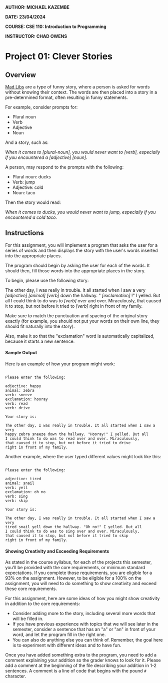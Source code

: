**AUTHOR:  MICHAEL KAZEMBE**

**DATE:  23/04/2024**

**COURSE:  CSE 110: Introduction to Programming**

**INSTRUCTOR:  CHAD OWENS**

# Project 01: Clever Stories

## Overview

[Mad Libs](https://en.wikipedia.org/wiki/Mad_Libs) are a type of funny story, where a person is asked for words without knowing their context. The words are then placed into a story in a pre-determined format, often resulting in funny statements.

For example, consider prompts for:

* Plural noun
* Verb
* Adjective
* Noun

And a story, such as:

*When it comes to [plural-noun], you would never want to [verb], especially if you encountered a [adjective] [noun].*

A person, may respond to the prompts with the following:

* Plural noun: ducks
* Verb: jump
* Adjective: cold
* Noun: taco

Then the story would read:

*When it comes to ducks, you would never want to jump, especially if you encountered a cold taco.*

## Instructions

For this assignment, you will implement a program that asks the user for a series of words and then displays the story with the user's words inserted into the appropriate places.

The program should begin by asking the user for each of the words. It should then, fill those words into the appropriate places in the story.

To begin, please use the following story:

The other day, I was really in trouble. It all started when I saw a very
*[adjective]* *[animal]* *[verb]* down the hallway. " *[exclamation]* !" I yelled. But all
I could think to do was to *[verb]* over and over. Miraculously,
that caused it to stop, but not before it tried to *[verb]*
right in front of my family.

Make sure to match the punctuation and spacing of the original story exactly (for example, you should not put your words on their own line, they should fit naturally into the story).

Also, make it so that the "exclamation" word is automatically capitalized, because it starts a new sentence.

#### Sample Output

Here is an example of how your program might work:

```plaintext

Please enter the following:

adjective: happy
animal: zebra
verb: sneeze
exclamation: hooray
verb: read
verb: drive

Your story is:

The other day, I was really in trouble. It all started when I saw a very
happy zebra sneeze down the hallway. "Hooray!" I yelled. But all
I could think to do was to read over and over. Miraculously,
that caused it to stop, but not before it tried to drive
right in front of my family. 
```

Another example, where the user typed different values might look like this:

```plaintext

Please enter the following:

adjective: tired
animal: snail
verb: yell
exclamation: oh no
verb: sing
verb: skip

Your story is:

The other day, I was really in trouble. It all started when I saw a very
tired snail yell down the hallway. "Oh no!" I yelled. But all
I could think to do was to sing over and over. Miraculously,
that caused it to stop, but not before it tried to skip
right in front of my family. 
```

#### Showing Creativity and Exceeding Requirements

As stated in the course syllabus, for each of the projects this semester, you'll be provided with the core requirements, or minimum standard expectations. If you complete those requirements, you are eligible for a 93% on the assignment. However, to be eligible for a 100% on the assignment, you will need to do something to show creativity and exceed these core requirements.

For this assignment, here are some ideas of how you might show creativity in addition to the core requirements:

* Consider adding more to the story, including several more words that will be filled in.
* If you have previous experience with topics that we will see later in the semester, consider a sentence that has an "a" or "an" in front of your word, and let the program fill in the right one.
* You can also do anything else you can think of. Remember, the goal here is to experiment with different ideas and to have fun.

Once you have added something extra to the program, you need to add a comment explaining your addition so the grader knows to look for it. Please add a comment at the beginning of the file describing your addition in 1-2 sentences. A comment is a line of code that begins with the pound `#` character.
